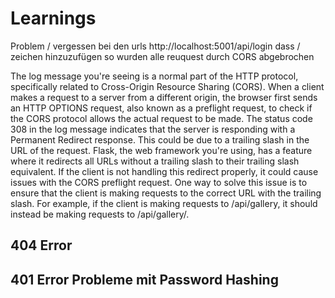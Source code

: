 # Learnings 

Problem / vergessen bei den urls http://localhost:5001/api/login dass / zeichen hinzuzufügen so wurden alle reuquest durch CORS abgebrochen


The log message you're seeing is a normal part of the HTTP protocol, specifically related to Cross-Origin Resource Sharing (CORS). When a client makes a request to a server from a different origin, the browser first sends an HTTP OPTIONS request, also known as a preflight request, to check if the CORS protocol allows the actual request to be made.  The status code 308 in the log message indicates that the server is responding with a Permanent Redirect response. This could be due to a trailing slash in the URL of the request. Flask, the web framework you're using, has a feature where it redirects all URLs without a trailing slash to their trailing slash equivalent.  If the client is not handling this redirect properly, it could cause issues with the CORS preflight request. One way to solve this issue is to ensure that the client is making requests to the correct URL with the trailing slash.  For example, if the client is making requests to /api/gallery, it should instead be making requests to /api/gallery/.



## 404 Error



## 401 Error Probleme mit Password Hashing
